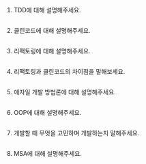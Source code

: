 1. TDD에 대해 설명해주세요.
    ```
    
    ```
2. 클린코드에 대해 설명해주세요.
    ```
    
    ```
3. 리팩토링에 대해 설명해주세요.
    ```
    
    ```
4. 리팩토링과 클린코드의 차이점을 말해보세요.
    ```
    
    ```
5. 애자일 개발 방법론에 대해 설명해주세요.
    ```
    
    ```
6. OOP에 대해 설명해주세요.
    ```
    
    ```
7. 개발할 때 무엇을 고민하며 개발하는지 말해주세요.
    ```
    
    ```
8. MSA에 대해 설명해주세요.
    ```
    
    ```